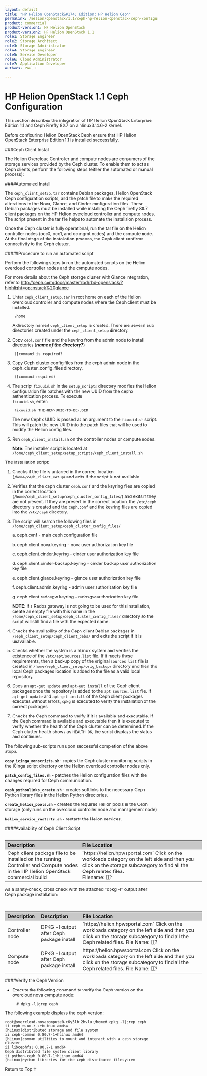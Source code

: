 ```yaml
---
layout: default
title: "HP Helion OpenStack&#174; Edition: HP Helion Ceph"
permalink: /helion/openstack/1.1/ceph-hp-helion-openstack-ceph-configuration/
product: commercial
product-version1: HP Helion OpenStack
product-version2: HP Helion OpenStack 1.1
role1: Storage Engineer
role2: Storage Architect 
role3: Storage Administrator 
role4: Storage Engineer
role5: Service Developer 
role6: Cloud Administrator 
role7: Application Developer 
authors: Paul F

---
```

<!--UNDER REVISION-->


<script>

function PageRefresh {
onLoad="window.refresh"
}

PageRefresh();

</script>
<!--
<p style="font-size: small;"> <a href="/helion/openstack/1.1/install-beta/kvm/">&#9664; PREV</a> | <a href="/helion/openstack/1.1/install-beta-overview/">&#9650; UP</a> | <a href="/helion/openstack/1.1/install-beta/esx/">NEXT &#9654;</a> </p>
-->


# HP Helion OpenStack 1.1 Ceph Configuration

This section describes the integration of HP Helion OpenStack Enterprise Edition 1.1 and Ceph Firefly 80.7 on a hlinux3.14.6-2 kernel.

Before configuring Helion OpenStack Ceph ensure that HP Helion OpenStack Enterprise Edition 1.1 is installed successfully. 

###Ceph Client Install

The Helion Overcloud Controller and compute nodes are consumers of the storage services provided by the Ceph cluster. To enable them to act as Ceph clients, perform the following steps (either the automated or manual process):

####Automated Install

The `ceph_client_setup.tar` contains Debian packages, Helion OpenStack Ceph configuration scripts, and the patch file to make the required alterations to the Nova, Glance, and Cinder configuration files. These Debian packages must be installed while installing the Ceph firefly 80.7 client packages on the HP Helion overcloud controller and compute nodes. The script present in the tar file helps to automate the installaion process.

Once the Ceph cluster is fully operational, run the tar file on the Helion controller nodes (occ0, occ1, and oc mgmt nodes) and the compute node. At the final stage of the installation process, the Ceph client confirms connectivity to the Ceph cluster.


#####Procedure to run an automated script

Perform the following steps to run the automated scripts on the Helion overcloud controller nodes and the compute nodes.

For more details about the Ceph storage cluster with Glance integration, refer to [http://ceph.com/docs/master/rbd/rbd-openstack/?highlight=openstack%20glance ](http://ceph.com/docs/master/rbd/rbd-openstack/?highlight=openstack%20glance )


1. Untar `ceph_client_setup.tar` in root home on each of the Helion overcloud controller and compute nodes where the Ceph client must be installed.

		/home

	A directory named `ceph_client_setup` is created. There are several sub directories created under the `ceph_client_setup` directory.


2. Copy `ceph.conf` file and the keyring from the admin node to install directories (***name of the directory?***)

		[[command is required?

3. Copy Ceph cluster config files  from the ceph admin node in the ceph_cluster_config_files directory.

		[[command required?

4. The script `fixuuid.sh` in the `setup_scripts` directory modifies the Helion configuration file patches with the new UUID from the cephx authentication process. To execute  
`fixuuid.sh`, enter:

		fixuuid.sh THE-NEW-UUID-TO-BE-USED


	The new Cephx UUID is passed as an argument to the `fixuuid.sh` script. This will patch the new UUID into the patch files that will be used to modify the Helion config files.

5. Run `ceph_client_install.sh` on the controller nodes or compute nodes.

	**Note**: The installer script is located at `/home/ceph_client_setup/setup_scripts/ceph_client_install.sh`


The installation script:

1. Checks if the file is untarred in the correct location (`/home/ceph_client_setup`) and exits if the script is not available. 
2. Verifies that the ceph cluster `ceph.conf` and the keyring files are copied in the correct location (`/home/ceph_client_setup/ceph_cluster_config_files`/) and exits if they are not present. If they are present in the correct location, the `/etc/ceph` directory is created and the `ceph.conf` and the keyring files are copied into the `/etc/ceph` directory.
3. The script will search the following files in `/home/ceph_client_setup/ceph_cluster_config_files/`

	a. ceph.conf - main ceph configuration file

	b. ceph.client.nova.keyring - nova user authorization key file

	c. ceph.client.cinder.keyring - cinder user authorization key file

	d. ceph.client.cinder-backup.keyring - cinder backup user authorization key file

	e. ceph.client.glance.keyring - glance user authorization key file

	f. ceph.client.admin.keyring - admin user authorization key file

	g. ceph.client.radosgw.keyring - radosgw authorization key file


 
	**NOTE**: if a Rados gateway is not going to be used for this installation, create an empty file with this name in the `/home/ceph_client_setup/ceph_cluster_config_files/` directory so the script will still find a file with the expected name. 

4. Checks the availability of the Ceph client Debian packages in `/ceph_client_setup/ceph_client_debs/` and exits the script if it is unavailable.

5. Checks whether the system is a hLinux system and verifies the existence of the `/etc/apt/sources.list` file. If it meets these requirements, then a backup copy of the original `sources.list` file is created in `/home/ceph_client_setup/orig_backup/` directory and then the local Ceph packages location is added to the file as a valid local repository.

6. Does an `apt-get update` and `apt-get install` of the Ceph client packages once the repository is added to the `apt sources.list` file. If `apt-get update` and `apt-get install` of the Ceph client packages executes without errors,  `dpkg` is executed to verify the installation of the correct packages.

7. Checks the Ceph command to verify if it is available and executable. If the Ceph command is available and executable then it is executed to verify whether the health of the Ceph cluster can be determined. If the Ceph cluster health shows as `HEALTH_OK`, the script displays the status and continues. 

The following sub-scripts run upon successful completion of the above steps:

**`copy_icinga_monscripts.sh`**- copies the Ceph cluster monitoring scripts in the iCinga script directory on the Helion overcloud controller nodes only.

**`patch_config_files.sh`** - patches the Helion configuration files with the changes required for  Ceph communication.

**`ceph_pythonlinks_create.sh`** - creates softlinks to the necessary Ceph Python library files in the Helion Python directories.

**`create_helion_pools.sh`** - creates the required Helion pools in the Ceph storage (only runs on  the overcloud controller node and management node)

**`helion_service_restarts.sh`** - restarts the Helion services.



####Availability of Ceph Client Script

<table>
<table style="text-align: left; vertical-align: top; width:650px;">
<tr style="background-color: #C8C8C8;">
	<th > Description</th>
	<th>File Location </th>
</tr>
	<tr>
<td>Ceph client package file to be installed on the running Controller and Compute nodes in the
HP Helion OpenStack commercial build</td>
<td>`https://helion.hpwsportal.com` Click on the workloads category on the left side and then you click on the storage subcategory to find all the Ceph related files.<br> Filename: [[?</td>
</tr>
  <table>

As a sanity-check, cross check with the attached "dpkg -l" output after Ceph package installation:

<table>
<table style="text-align: left; vertical-align: top; width:650px;">
<tr style="background-color: #C8C8C8;">
	<th > Description</th>
	<th > Description</th>	
	<th>File Location </th>
</tr>
	<tr>
<td>Controller node</td>
<td>DPKG -l output after Ceph package install</td>
<td>`https://helion.hpwsportal.com` Click on the workloads category on the left side and then you click on the storage subcategory to find all the Ceph related files. File Name: [[?<tdt>
</tr>
<tr>
<td>Compute node</td>
<td>DPKG -l output after Ceph package install</td>
<td>https://helion.hpwsportal.com Click on the workloads category on the left side and then you click on the storage subcategory to find all the Ceph related files. File Name: [[?<tdt>
</tr>
  </table>

####Verify the Ceph Version

* Execute the following command to verify the Ceph version on the overcloud nova compute node:

		# dpkg -l|grep ceph

The following example displays the ceph version:

	root@overcloud-novacompute0-c6y5lbj2hvlu:/home# dpkg -l|grep ceph
	ii ceph 0.80.7-1+hLinux amd64
	[hLinux]distributed storage and file system
	ii ceph-common 0.80.7-1+hLinux amd64
	[hLinux]common utilities to mount and interact with a ceph storage cluster
	ii libcephfs1 0.80.7-1 amd64
	Ceph distributed file system client library
	ii python-ceph 0.80.7-1+hLinux amd64
	[hLinux]Python libraries for the Ceph distributed filesystem





<a href="#top" style="padding:14px 0px 14px 0px; text-decoration: none;"> Return to Top &#8593; </a>












